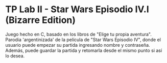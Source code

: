 # TP Lab II - Star Wars Episodio IV.I (Bizarre Edition)
Juego hecho en C, basado en los libros de "Elige tu propia aventura". Parodia 'argentinizada' de la película de "Star Wars Episodio IV", donde el usuario puede empezar su partida ingresando nombre y contraseña. Además, puede guardar la partida y retomarla desde el mismo punto si así lo desea.
